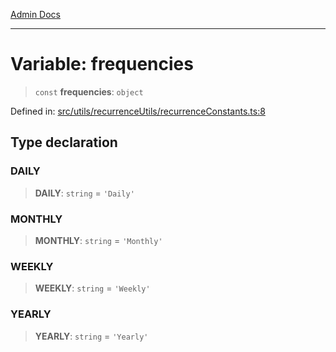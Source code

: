 [Admin Docs](/)

***

# Variable: frequencies

> `const` **frequencies**: `object`

Defined in: [src/utils/recurrenceUtils/recurrenceConstants.ts:8](https://github.com/PalisadoesFoundation/talawa-admin/blob/main/src/utils/recurrenceUtils/recurrenceConstants.ts#L8)

## Type declaration

### DAILY

> **DAILY**: `string` = `'Daily'`

### MONTHLY

> **MONTHLY**: `string` = `'Monthly'`

### WEEKLY

> **WEEKLY**: `string` = `'Weekly'`

### YEARLY

> **YEARLY**: `string` = `'Yearly'`
